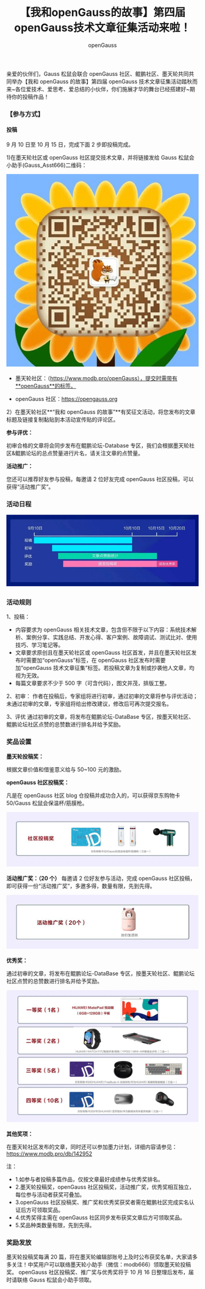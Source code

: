﻿---
title: '【我和openGauss的故事】第四届openGauss技术文章征集活动来啦！'
time: '2022/09/10-2022/10/15'
category: 'events'
tags: '活动'
label: '线上'
location: '线上'
img: '/category/events/2022-09-13/Banner1.png'
img_mobile: '/category/events/2022-09-13/Banner-2.jpg'
link: '/zh/events/2022-09-13/meetup.html'
author: 'openGauss'
summary: '第四届openGauss技术文章征集活动，即可赢取华为平板、手表、手环等多重礼品。'
---

亲爱的伙伴们，Gauss 松鼠会联合 openGauss 社区、鲲鹏社区、墨天轮共同共同举办【我和 openGauss 的故事】第四届 openGauss 技术文章征集活动踏秋而来~各位爱技术、爱思考、爱总结的小伙伴，你们施展才华的舞台已经搭建好~期待你的投稿作品！

### 【参与方式】

#### 投稿

9 月 10 日至 10 月 15 日，完成下面 2 步即投稿完成。

1)在墨天轮社区或 openGauss 社区提交技术文章，并将链接发给 Gauss 松鼠会小助手(Gauss_Asst666)二维码：

<img src="./picture2.png" style="margin-bottom: 0.2rem;" />

- 墨天轮社区：（https://www.modb.pro/openGauss），提交时需带有**openGauss**的标签。

- openGauss 社区：https://opengauss.org

2）在墨天轮社区**“我和 openGauss 的故事”**有奖征文活动，将您发布的文章标题及链接复制黏贴到本活动宣传贴的评论区。

**参与评优：**

初审合格的文章将会同步发布在鲲鹏论坛-Database 专区，我们会根据墨天轮社区&鲲鹏论坛的总点赞量进行片名，请关注文章的点赞量。

**活动推广：**

您还可以推荐好友参与投稿，每邀请 2 位好友完成 openGauss 社区投稿，可以获得“活动推广奖”。

### 活动日程

<img src="./picture3.png" style="margin-bottom: 0.2rem;" />

### 活动规则

1、投稿：

- 内容要求为 openGauss 相关技术文章，包含但不限于以下内容：系统技术解析、案例分享、实践总结、开发心得、客户案例、故障调试、测试比对、使用技巧、学习笔记等。
- 文章要求原创且在墨天轮社区或 openGauss 社区首发，并且在墨天轮社区发布时需要加“openGauss”标签，在 openGauss 社区发布时需要加“openGauss 技术文章征集”标签。若投稿文章为复制或抄袭他人文章，均视为无效。
- 每篇文章要求不少于 500 字（可含代码），图文并茂，排版工整。

2、初审：
作者在投稿后，专家组将进行初审，通过初审的文章将参与评优活动；未通过初审的文章，专家组将给出修改建议，修改后可再次提交报名。

3、评优
通过初审的文章，将发布在鲲鹏论坛-DataBase 专区，按墨天轮社区、鲲鹏论坛社区点赞的总赞数进行排名并给予奖励。

### 奖品设置

**墨天轮投稿奖：**

根据文章价值和借鉴意义给与 50~100 元的激励。

**openGauss 社区投稿奖：**

凡是在 openGauss 社区 blog 仓投稿并成功合入的，可以获得京东购物卡 50/Gauss 松鼠会保温杯/筋膜枪。

<img src="./picture4.png" style="margin-bottom: 0.2rem;" />

**活动推广奖：（20 个）**
每邀请 2 位好友参与活动，完成 openGauss 社区投稿，即可获得一份“活动推广奖”，多邀多得，数量有限，先到先得。

<img src="./picture5.png" style="margin-bottom: 0.2rem;" />

**优秀奖：**

通过初审的文章，将发布在鲲鹏论坛-DataBase 专区，按墨天轮社区、鲲鹏论坛社区点赞的总赞数进行排名并给予奖励。

<img src="./picture6.png" style="margin-bottom: 0.2rem;" />

**其他奖项：**

在墨天轮社区发布的文章，同时还可以参加墨力计划，详细内容请参见：https://www.modb.pro/db/142952

注：

- 1.如参与者投稿多篇作品，仅按文章最好成绩参与优秀奖排名。
- 2.墨天轮投稿奖，openGauss 社区投稿奖，活动推广奖，优秀奖相互独立，每位参与活动者获奖可叠加。
- 3.openGauss 社区投稿奖、推广奖和优秀奖获奖者需在鲲鹏社区完成实名认证后方可领取奖品。
- 4.优秀奖得主需在 openGauss 社区同步发布获奖文章后方可领取奖品。
- 5.奖品种类数量有限，先到先得。

### 奖励发放

墨天轮投稿奖每满 20 篇，将在墨天轮编辑部账号上及时公布获奖名单，大家请多多关注！中奖用户可以联络墨天轮小助手（微信：modb666）领取墨天轮投稿奖。
openGauss 社区投稿奖、推广奖与优秀奖将于 10 月 16 日整理后发布，届时请联络 Gauss 松鼠会小助手领取。

